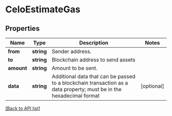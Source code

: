 # CeloEstimateGas

## Properties

Name | Type | Description | Notes
------------ | ------------- | ------------- | -------------
**from** | **string** | Sender address. |
**to** | **string** | Blockchain address to send assets |
**amount** | **string** | Amount to be sent. |
**data** | **string** | Additional data that can be passed to a blockchain transaction as a data property; must be in the hexadecimal format | [optional]

[[Back to API list]](../../README.md#api-endpoints)
